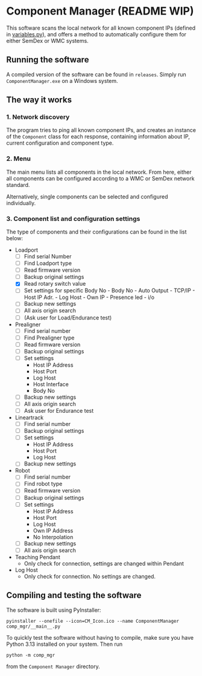# Component Manager (README WIP)

This software scans the local network for all known component IPs (defined in [variables.py](comp_mgr/variables.py)), and offers a method to automatically configure them for either SemDex or WMC systems.

## Running the software

A compiled version of the software can be found in `releases`. Simply run `ComponentManager.exe` on a Windows system.

## The way it works

### 1. Network discovery 

The program tries to ping all known component IPs, and creates an instance of the `Component` class for each response, containing information about IP, current configuration and component type.

### 2. Menu

The main menu lists all components in the local network. From here, either all components can be configured according to a WMC or SemDex network standard.

Alternatively, single components can be selected and configured individually.

### 3. Component list and configuration settings

The type of components and their configurations can be found in the list below:

- Loadport
    - [ ] Find serial Number
    - [ ] Find Loadport type
    - [ ] Read firmware version 
    - [ ] Backup original settings
    - [x] Read rotary switch value
    - [ ] Set settings for specific Body No
            - Body No
            - Auto Output
            - TCP/IP
            - Host IP Adr.
            - Log Host
            - Own IP
            - Presence led
            - i/o
    - [ ] Backup new settings
    - [ ] All axis origin search
    - [ ] (Ask user for Load/Endurance test)
- Prealigner
    - [ ] Find serial number
    - [ ] Find Prealigner type
    - [ ] Read firmware version
    - [ ] Backup original settings
    - [ ] Set settings
        - Host IP Address
        - Host Port
        - Log Host
        - Host Interface
        - Body No
    - [ ] Backup new settings
    - [ ] All axis origin search
    - [ ] Ask user for Endurance test
- Lineartrack  
    - [ ] Find serial number
    - [ ] Backup original settings
    - [ ] Set settings
        - Host IP Address
        - Host Port
        - Log Host
    - [ ] Backup new settings
- Robot
    - [ ] Find serial number
    - [ ] Find robot type
    - [ ] Read firmware version
    - [ ] Backup original settings
    - [ ] Set settings
        - Host IP Address
        - Host Port
        - Log Host
        - Own IP Address
        - No Interpolation
    - [ ] Backup new settings
    - [ ] All axis origin search
- Teaching Pendant
    - Only check for connection, settings are changed within Pendant
- Log Host
    - Only check for connection. No settings are changed.

## Compiling and testing the software

The software is built using PyInstaller:

```
pyinstaller --onefile --icon=CM_Icon.ico --name ComponentManager comp_mgr/__main__.py
```

To quickly test the software without having to compile, make sure you have Python 3.13 installed on your system. Then run

```
python -m comp_mgr
```

from the `Component Manager` directory.
